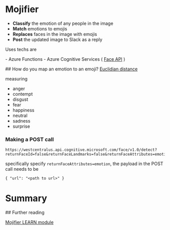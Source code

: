# Mojifier

- **Classify** the emotion of any people in the image
- **Match** emotions to emojis
- **Replaces** faces in the image with emojis
- **Post** the updated image to Slack as a reply

Uses techs are

- Azure Functions
- Azure Cognitive Services ( [Face API](https://azure.microsoft.com/en-gb/services/cognitive-services/face/) )

## How do you map an emotion to an emoji?
[Euclidian distance](https://docs.microsoft.com/en-us/learn/advocates/replace-faces-with-emojis-matching-emotion/media/graph-2.png)

measuring 
- anger 
- contempt 
- disgust 
- fear 
- happiness 
- neutral
- sadness 
- surprise

### Making a POST call

```
https://westcentralus.api.cognitive.microsoft.com/face/v1.0/detect?returnFaceId=false&returnFaceLandmarks=false&returnFaceAttributes=emotion
```
specifically specify `returnFaceAttributes=emotion`, the payload in the POST call needs to be
```
{ "url": "<path to url>" }
```

# Summary

## Further reading

[Mojifier LEARN module](https://docs.microsoft.com/en-us/learn/modules/replace-faces-with-emojis-matching-emotion/)